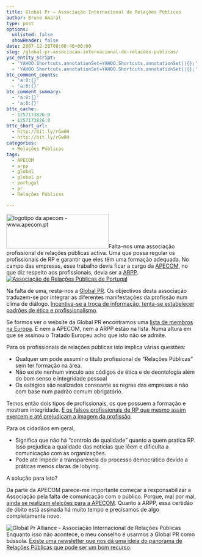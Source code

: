 ```yaml
---
title: Global Pr – Associação Internacional de Relações Públicas
author: Bruno Amaral
type: post
options:
  unlisted: false
  showHeader: false
date: 2007-12-28T08:00:46+00:00
slug: /global-pr-associacao-internacional-de-relacoes-publicas/
ysc_entity_script:
  - 'YAHOO.Shortcuts.annotationSet=YAHOO.Shortcuts.annotationSet||{};'
  - 'YAHOO.Shortcuts.annotationSet=YAHOO.Shortcuts.annotationSet||{};'
btc_comment_counts:
  - 'a:0:{}'
  - 'a:0:{}'
btc_comment_summary:
  - 'a:0:{}'
  - 'a:0:{}'
bttc_cache:
  - 1257173826:0
  - 1257173826:0
bttc_short_url:
  - http://bit.ly/rGw0H
  - http://bit.ly/rGw0H
categories:
  - Relações Públicas
tags:
  - APECOM
  - arpp
  - global
  - global pr
  - portugal
  - pr
  - Relações Públicas

---
```

<a href="http://www.brunoamaral.com/post/global-pr-associacao-internacional-de-relacoes-publicas/logotipo-da-apecom/" rel="attachment wp-att-596" title="logotipo da apecom - www.apecom.pt"><img src="/wp-content/uploads/2007/12/logo1.gif" alt="logotipo da apecom - www.apecom.pt" class="left" height="90" width="268" /></a>Falta-nos uma associação profissional de relações públicas activa. Uma que possa regular os profissionais de RP e garantir que eles têm uma formação adequada. No campo das empresas, esse trabalho devia ficar a cargo da [APECOM][1], no que diz respeito aos profissionais, devia ser a [ARPP][2].[<img src="/wp-content/uploads/2007/12/logoarpp1.jpg" alt="Associação de Relações Públicas de Portugal" class="left" />][3]

Na falta de uma, resta-nos a [Global PR][4]. Os objectivos desta associação traduzem-se por integrar as diferentes manifestações da profissão num clima de diálogo. [Incentiva-se a troca de informação, tenta-se estabelecer padrões de ética e profissionalismo][5].
  
Se formos ver o website da Global PR encontramos uma [lista de membros na Europa][6]. E nem a APECOM, nem a ARPP estão na lista. Numa altura em que se assinou o Tratado Europeu acho que isto não se admite.

Para os profissionais de relações públicas isto implica várias questões:

  * Qualquer um pode assumir o titulo profissional de &#8220;Relações Públicas&#8221; sem ter formação na área.
  * Não existe nenhum vinculo aos códigos de ética e de deontologia além do bom senso e integridade pessoal
  * Os estágios são realizados consoante as regras das empresas e não com base num padrão comum obrigatório.

Temos então dois tipos de profissionais, os que possuem a formação e mostram integridade. [E os falsos profissionais de RP que mesmo assim exercem e até prejudicam a imagem da profissão][7].

Para os cidadãos em geral,

  * Significa que não há &#8220;controlo de qualidade&#8221; quanto a quem pratica RP. Isso prejudica a qualidade das notícias que lêem e dificulta a comunicação com as organizações.
  * Pode até impedir a transparência do processo democrático devido a práticas menos claras de lobying.

A solução para isto?

Da parte da APECOM parece-me importante começar a responsabilizar a Associação pela falta de comunicação com o público. Porque, mal por mal, [ainda se realizam eleições para a APECOM][8]. Quanto à ARPP, essa certidão de óbito está assinada há muito tempo e precisamos de algo completamente novo.

<img src="/wp-content/uploads/2007/12/ga-logo1.gif" alt="Global Pr Alliance - Associação Internacional de Relações Públicas" class="left" />Enquanto isso não acontece, o meu conselho é usarmos a Global PR como bússola. [Existe uma newsletter que nos dá uma ideia do panorama de Relações Públicas que pode ser um bom recurso][9].

 [1]: http://www.apecom.pt/
 [2]: http://www.ismai.pt/arpp
 [3]: /wp-content/uploads/2007/12/logoarpp1.jpg "Associação de Relações Públicas de Portugal"
 [4]: http://www.globalpr.org/
 [5]: http://www.globalpr.org/about/aims.asp
 [6]: http://www.globalpr.org/members/europe.asp
 [7]: http://instantefatal.blogspot.com/2007/11/merche-romero-quer-aniversrio-muito.html
 [8]: http://www.meiosepublicidade.pt/2007/11/19/salvador-da-cunha-apontado-para-cabeca-de-lista-da-apecom-2/
 [9]: http://www.globalpr.org/news/newsletter.asp#Newsletter_Archive